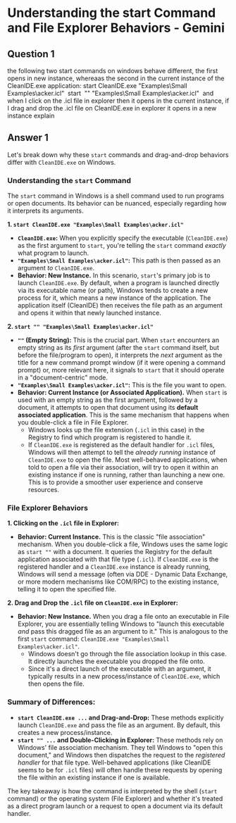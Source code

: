# Understanding the start Command and File Explorer Behaviors - Gemini

## Question 1

the following two start commands on windows behave different, the first opens in new
instance, whereaas the second in the current instance of the CleanIDE.exe
application: start CleanIDE.exe "Examples\Small Examples\acker.icl"  start  ""
"Examples\Small Examples\acker.icl"  and when I click on the .icl file in explorer
then it opens in the current instance, if I drag and drop the .icl file on
CleanIDE.exe in explorer it opens in a new instance explain

## Answer 1

Let's break down why these `start` commands and drag-and-drop behaviors differ with
`CleanIDE.exe` on Windows.

### Understanding the `start` Command

The `start` command in Windows is a shell command used to run programs or open
documents. Its behavior can be nuanced, especially regarding how it interprets its
arguments.

**1. `start CleanIDE.exe "Examples\Small Examples\acker.icl"`**

- **`CleanIDE.exe`:** When you explicitly specify the executable (`CleanIDE.exe`) as
  the first argument to `start`, you're telling the `start` command _exactly_ what
  program to launch.
- **`"Examples\Small Examples\acker.icl"`:** This path is then passed as an argument
  _to_ `CleanIDE.exe`.
- **Behavior: New Instance.** In this scenario, `start`'s primary job is to launch
  `CleanIDE.exe`. By default, when a program is launched directly via its executable
  name (or path), Windows tends to create a new process for it, which means a new
  instance of the application. The application itself (CleanIDE) then receives the
  file path as an argument and opens it within that newly launched instance.

**2. `start "" "Examples\Small Examples\acker.icl"`**

- **`""` (Empty String):** This is the crucial part. When `start` encounters an empty
  string as its _first_ argument (after the `start` command itself, but before the
  file/program to open), it interprets the _next_ argument as the title for a new
  command prompt window (if it were opening a command prompt) or, more relevant here,
  it signals to `start` that it should operate in a "document-centric" mode.
- **`"Examples\Small Examples\acker.icl"`:** This is the file you want to open.
- **Behavior: Current Instance (or Associated Application).** When `start` is used
  with an empty string as the first argument, followed by a document, it attempts to
  open that document using its **default associated application**. This is the same
  mechanism that happens when you double-click a file in File Explorer.
  - Windows looks up the file extension (`.icl` in this case) in the Registry to find
    which program is registered to handle it.
  - If `CleanIDE.exe` is registered as the default handler for `.icl` files, Windows
    will then attempt to tell the _already running_ instance of `CleanIDE.exe` to
    open the file. Most well-behaved applications, when told to open a file via their
    association, will try to open it within an existing instance if one is running,
    rather than launching a new one. This is to provide a smoother user experience
    and conserve resources.

### File Explorer Behaviors

**1. Clicking on the `.icl` file in Explorer:**

- **Behavior: Current Instance.** This is the classic "file association" mechanism.
  When you double-click a file, Windows uses the same logic as `start ""` with a
  document. It queries the Registry for the default application associated with that
  file type (`.icl`). If `CleanIDE.exe` is the registered handler and a
  `CleanIDE.exe` instance is already running, Windows will send a message (often via
  DDE - Dynamic Data Exchange, or more modern mechanisms like COM/RPC) to the
  existing instance, telling it to open the specified file.

**2. Drag and Drop the `.icl` file on `CleanIDE.exe` in Explorer:**

- **Behavior: New Instance.** When you drag a file onto an executable in File
  Explorer, you are essentially telling Windows to "launch this executable _and_ pass
  this dragged file as an argument to it." This is analogous to the first `start`
  command: `CleanIDE.exe "Examples\Small Examples\acker.icl"`.
  - Windows doesn't go through the file association lookup in this case. It directly
    launches the executable you dropped the file onto.
  - Since it's a direct launch of the executable with an argument, it typically
    results in a new process/instance of `CleanIDE.exe`, which then opens the file.

### Summary of Differences:

- **`start CleanIDE.exe ...` and Drag-and-Drop:** These methods explicitly launch
  `CleanIDE.exe` and pass the file as an argument. By default, this creates a new
  process/instance.
- **`start "" ...` and Double-Clicking in Explorer:** These methods rely on Windows'
  file association mechanism. They tell Windows to "open this document," and Windows
  then dispatches the request to the _registered handler_ for that file type.
  Well-behaved applications (like CleanIDE seems to be for `.icl` files) will often
  handle these requests by opening the file within an existing instance if one is
  available.

The key takeaway is how the command is interpreted by the shell (`start` command) or
the operating system (File Explorer) and whether it's treated as a direct program
launch or a request to open a document via its default handler.
